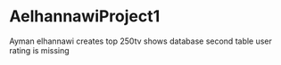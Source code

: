 # AelhannawiProject1
Ayman elhannawi
creates top 250tv shows database
second table user rating is missing
